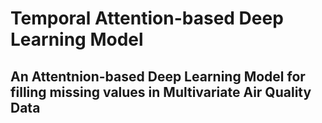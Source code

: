# Temporal Attention-based Deep Learning Model
An Attentnion-based Deep Learning Model for filling missing values in Multivariate Air Quality Data
---
